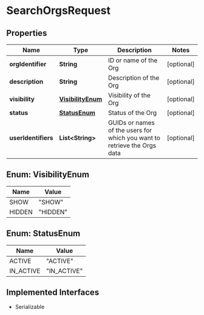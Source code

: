 

# SearchOrgsRequest


## Properties

| Name | Type | Description | Notes |
|------------ | ------------- | ------------- | -------------|
|**orgIdentifier** | **String** | ID or name of the Org |  [optional] |
|**description** | **String** | Description of the Org |  [optional] |
|**visibility** | [**VisibilityEnum**](#VisibilityEnum) | Visibility of the Org |  [optional] |
|**status** | [**StatusEnum**](#StatusEnum) | Status of the Org |  [optional] |
|**userIdentifiers** | **List&lt;String&gt;** | GUIDs or names of the users for which you want to retrieve the Orgs data |  [optional] |



## Enum: VisibilityEnum

| Name | Value |
|---- | -----|
| SHOW | &quot;SHOW&quot; |
| HIDDEN | &quot;HIDDEN&quot; |



## Enum: StatusEnum

| Name | Value |
|---- | -----|
| ACTIVE | &quot;ACTIVE&quot; |
| IN_ACTIVE | &quot;IN_ACTIVE&quot; |


## Implemented Interfaces

* Serializable


